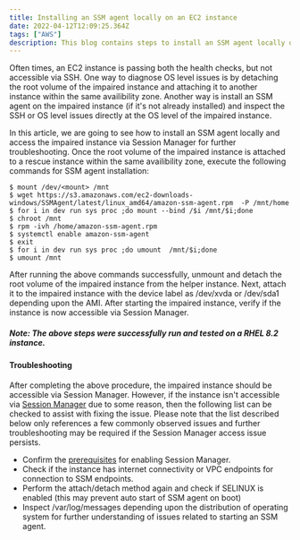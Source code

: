 ```yaml
---
title: Installing an SSM agent locally on an EC2 instance
date: 2022-04-12T12:09:25.364Z
tags: ["AWS"]
description: This blog contains steps to install an SSM agent locally on an EC2 instance
---
```


Often times, an EC2 instance is passing both the health checks, but not accessible via SSH. One way to diagnose OS level issues is by detaching the root volume of the impaired instance and attaching it to another instance within the same availibility zone. Another way is install an SSM agent on the impaired instance (if it's not already installed) and inspect the SSH or OS level issues directly at the OS level of the impaired instance.

In this article, we are going to see how to install an SSM agent locally and access the impaired instance via Session Manager for further troubleshooting. Once the root volume of the impaired instance is attached to a rescue instance within the same availibility zone, execute the following commands for SSM agent installation:

```
$ mount /dev/<mount> /mnt
$ wget https://s3.amazonaws.com/ec2-downloads-windows/SSMAgent/latest/linux_amd64/amazon-ssm-agent.rpm  -P /mnt/home
$ for i in dev run sys proc ;do mount --bind /$i /mnt/$i;done
$ chroot /mnt
$ rpm -ivh /home/amazon-ssm-agent.rpm
$ systemctl enable amazon-ssm-agent
$ exit
$ for i in dev run sys proc ;do umount  /mnt/$i;done
$ umount /mnt
```

After running the above commands successfully, unmount and detach the root volume of the impaired instance from the helper instance. Next, attach it to the impaired instance with the device label  as /dev/xvda or /dev/sda1 depending upon the AMI. After starting the impaired instance, verify if the instance is now accessible via Session Manager.

##### Note: The above steps were successfully run and tested on a RHEL 8.2 instance. 

#### Troubleshooting

After completing the above procedure, the impaired instance should be accessible via Session Manager. However, if the instance isn't accessible via [Session Manager](https://docs.aws.amazon.com/AWSEC2/latest/UserGuide/session-manager.html) due to some reason, then the following list can be checked to assist with fixing the issue. Please note that the list described below only references a few commonly observed issues and further troubleshooting may be required if the Session Manager access issue persists.

- Confirm the [prerequisites](https://docs.aws.amazon.com/systems-manager/latest/userguide/session-manager-getting-started.html) for enabling Session Manager.
- Check if the instance has internet connectivity or VPC endpoints for connection to SSM endpoints.
- Perform the attach/detach method again and check if SELINUX is enabled (this may prevent auto start of SSM agent on boot)
- Inspect /var/log/messages depending upon the distribution of operating system for further understanding of issues related to starting an SSM agent. 
